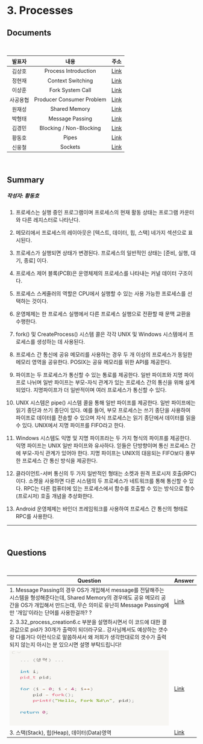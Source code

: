 #  3. Processes

##  Documents

<br>

| 발표자 | 내용 | 주소 |
|:----:|:-----:|:-----:|
| 김상호 | Process Introduction| [Link]()|
| 정현재 | Context Switching| [Link]()|
| 이상훈 | Fork System Call | [Link](./docs/fork%20실습.pdf)|
| 사공용협 | Producer Consumer Problem | [Link]()|
| 원재성 | Shared Memory | [Link]()|
| 박형태 | Message Passing | [Link]()|
| 김경민 | Blocking / Non-Blocking | [Link]()|
| 황동호 | Pipes | [Link](https://www.notion.so/PIPE-b6b78f740ab74cec9abddd483107e5be)|
| 신웅철 | Sockets | [Link](https://www.notion.so/Communication-in-Client-Server-Systems-9f3b087c434d4a9e98aa2c4dd8325d89)|
<br>

##  Summary

##### 작성자: 황동호

1. 프로세스는 실행 중인 프로그램이며 프로세스의 현재 활동 상태는 프로그램 카운터와 다른 레지스터로 나타난다.
   
2. 메모리에서 프로세스의 레이아웃은 [텍스트, 데이터, 힙, 스택] 네가지 섹션으로 표시된다.

3. 프로세스가 실행되면 상태가 변경된다. 프로세스의 일반적인 상태는 [준비, 실행, 대기, 종료] 이다.

4. 프로세스 제어 블록(PCB)은 운영체제의 프로세스를 나타내는 커널 데이터 구조이다.

5. 프로세스 스케줄러의 역할은  CPU에서 실행할 수 있는 사용 가능한 프로세스를 선택하는 것이다.

6. 운영체제는 한 프로세스 실행에서 다른 프로세스 실행으로 전환할 때 문맥 교환을 수행한다.

7. fork() 및 CreateProcess() 시스템 콜은 각각 UNIX 및  Windows 시스템에서 프로세스를 생성하는 데 사용된다.

8. 프로세스 간 통신에 공유 메모리를 사용하는 경우 두 개 이상의 프로세스가 동일한 메모리 영역을 공유한다. POSIX는 공유 메모리를 위한 API를 제공한다.

9.  파이프는 두 프로세스가 통신할 수 있는 통로를 제공한다. 일반 파이프와 지명 파이프로 나뉘며 일반 파이프는 부모-자식 관계가 있는 프로세스 간의 통신을 위해 설계되었다. 지명파이프가 더 일반적이며 여러 프로세스가 통신할 수 있다.

10. UNIX 시스템은 pipe() 시스템 콜을 통해 일반 파이프를 제공한다. 일반 파이프에는 읽기 종단과 쓰기 종단이 있다. 예를 들어, 부모 프로세스는 쓰기 종단을 사용하여 파이프로 데이터를 전송할 수 있으며 자식 프로세스는 읽기 종단에서 데이터를 읽을 수 있다. UNIX에서 지명 파이프를 FIFO라고 한다.

11. Windows 시스템도 익명 및 지명 파이프라는 두 가지 형식의 파이프를 제공한다. 익명 파이프는 UNIX 일반 파이프와 유사하다. 읻들은 단방향이며 통신 프로세스 간에 부모-자식 관계가 있어야 한다. 지명 파이프는 UNIX의 대응되는 FIFO보다 풍부한 프로세스 간 통신 방식을 제공한다.

12. 클라이언트-서버 통신의 두 가지 일반적인 형태는 소켓과 원격 프로시저 호출(RPC)이다. 소켓을 사용하면 다른 시스템의 두 프로세스가 네트워크를 통해 통신할 수 있다. RPC는 다른 컴퓨터에 있는 프로세스에서 함수를 호출할 수 있는 방식으로 함수(프로시저) 호출 개념을 추상화한다.

13. Android 운영체제는 바인더 프레임워크를 사용하여 프로세스 간 통신의 형태로 RPC를 사용한다.



--------------------------------------
<br>

##   Questions


<br>

|Question|Answer|
|--------------|--------------|
|1. Message Passing의 경우 OS가 개입해서 message를 전달해주는 시스템을 형성해준다는데, Shared Memory의 경우에도 공유 메모리 공간을 OS가 개입해서 만드는데, 무슨 의미로 유난히 Message Passing에만 '개입'이라는 단어를 사용한걸까? ?| [Link]()|
|2. 3.32_process_creation6.c 부분을 설명하시면서 이 코드에 대한 결과값으로 pid가 30개가 출력이 되더라구요.. 강사님께서도 예상하는 갯수랑 다를거다 이런식으로 말씀하셔서 왜 저희가 생각한대로의 갯수가 출력되지 않는지 아시는 분 있으시면 설명 부탁드립니다!
 <img src="../static/images/process_img1.PNG" alt="My Image" width="450" height="200"> | [Link](https://m.blog.naver.com/PostView.naver?isHttpsRedirect=true&blogId=wndrlf2003&logNo=70187577389) |
|3. 스택(Stack), 힙(Heap), 데이터(Data)영역 | [Link](https://dsnight.tistory.com/50) |
